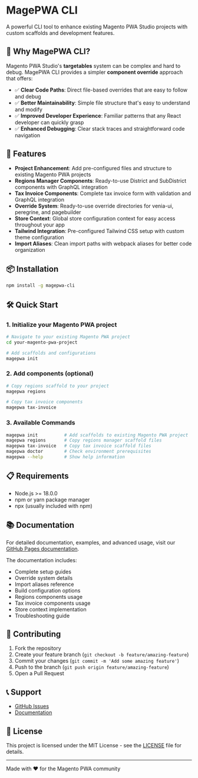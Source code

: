 # MagePWA CLI

A powerful CLI tool to enhance existing Magento PWA Studio projects with custom scaffolds and development features.

## 🎯 Why MagePWA CLI?

Magento PWA Studio's **targetables** system can be complex and hard to debug. MagePWA CLI provides a simpler **component override** approach that offers:

- ✅ **Clear Code Paths**: Direct file-based overrides that are easy to follow and debug
- ✅ **Better Maintainability**: Simple file structure that's easy to understand and modify
- ✅ **Improved Developer Experience**: Familiar patterns that any React developer can quickly grasp
- ✅ **Enhanced Debugging**: Clear stack traces and straightforward code navigation

## 🚀 Features

- **Project Enhancement**: Add pre-configured files and structure to existing Magento PWA projects
- **Regions Manager Components**: Ready-to-use District and SubDistrict components with GraphQL integration
- **Tax Invoice Components**: Complete tax invoice form with validation and GraphQL integration
- **Override System**: Ready-to-use override directories for venia-ui, peregrine, and pagebuilder
- **Store Context**: Global store configuration context for easy access throughout your app
- **Tailwind Integration**: Pre-configured Tailwind CSS setup with custom theme configuration
- **Import Aliases**: Clean import paths with webpack aliases for better code organization

## 📦 Installation

```bash
npm install -g magepwa-cli
```

## 🛠️ Quick Start

### 1. Initialize your Magento PWA project

```bash
# Navigate to your existing Magento PWA project
cd your-magento-pwa-project

# Add scaffolds and configurations
magepwa init
```

### 2. Add components (optional)

```bash
# Copy regions scaffold to your project
magepwa regions

# Copy tax invoice components
magepwa tax-invoice
```

### 3. Available Commands

```bash
magepwa init          # Add scaffolds to existing Magento PWA project
magepwa regions       # Copy regions manager scaffold files
magepwa tax-invoice   # Copy tax invoice scaffold files
magepwa doctor        # Check environment prerequisites
magepwa --help        # Show help information
```

## 📋 Requirements

- Node.js >= 18.0.0
- npm or yarn package manager
- npx (usually included with npm)

## 📚 Documentation

For detailed documentation, examples, and advanced usage, visit our [GitHub Pages documentation](https://vuongnch57.github.io/magepwa-cli/).

The documentation includes:
- Complete setup guides
- Override system details
- Import aliases reference
- Build configuration options
- Regions components usage
- Tax invoice components usage
- Store context implementation
- Troubleshooting guide

## 🤝 Contributing

1. Fork the repository
2. Create your feature branch (`git checkout -b feature/amazing-feature`)
3. Commit your changes (`git commit -m 'Add some amazing feature'`)
4. Push to the branch (`git push origin feature/amazing-feature`)
5. Open a Pull Request

## 📞 Support

- [GitHub Issues](https://github.com/vuongnch57/magepwa-cli/issues)
- [Documentation](https://vuongnch57.github.io/magepwa-cli/)

## 📄 License

This project is licensed under the MIT License - see the [LICENSE](LICENSE) file for details.

---

Made with ❤️ for the Magento PWA community
